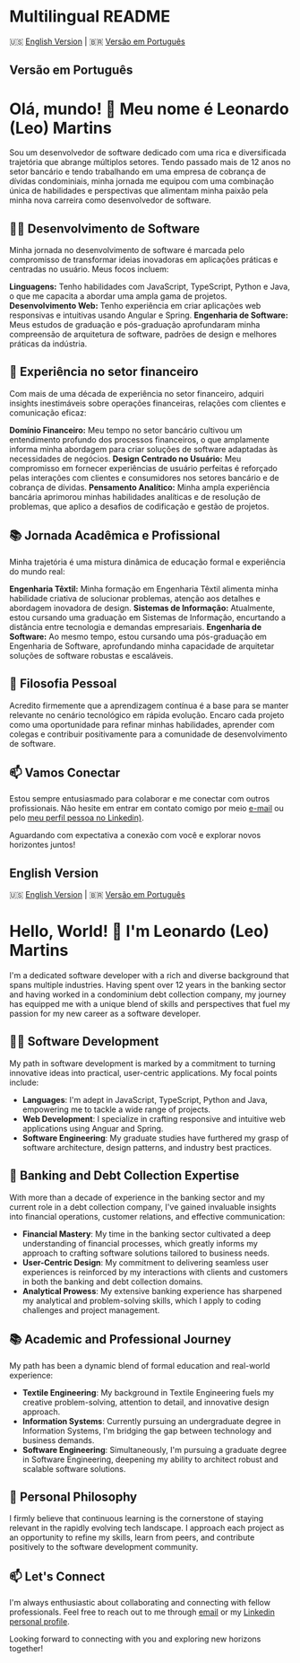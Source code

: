 # Multilingual README

🇺🇸 [English Version](#english-version) | 🇧🇷 [Versão em Português](#versao-em-portugues)

## Versão em Português <a name="versao-em-portugues"></a>

# Olá, mundo! 👋 Meu nome é Leonardo (Leo) Martins

Sou um desenvolvedor de software dedicado com uma rica e diversificada trajetória que abrange múltiplos setores. Tendo passado mais de 12 anos no setor bancário e tendo trabalhando em uma empresa de cobrança de dívidas condominiais, minha jornada me equipou com uma combinação única de habilidades e perspectivas que alimentam minha paixão pela minha nova carreira como desenvolvedor de software.

## 🧑‍💻 Desenvolvimento de Software

Minha jornada no desenvolvimento de software é marcada pelo compromisso de transformar ideias inovadoras em aplicações práticas e centradas no usuário. Meus focos incluem:

**Linguagens:** Tenho habilidades com JavaScript, TypeScript, Python e Java, o que me capacita a abordar uma ampla gama de projetos.
**Desenvolvimento Web:** Tenho experiência em criar aplicações web responsivas e intuitivas usando Angular e Spring.
**Engenharia de Software:** Meus estudos de graduação e pós-graduação aprofundaram minha compreensão de arquitetura de software, padrões de design e melhores práticas da indústria.

## 🏢 Experiência no setor financeiro

Com mais de uma década de experiência no setor financeiro, adquiri insights inestimáveis sobre operações financeiras, relações com clientes e comunicação eficaz:

**Domínio Financeiro:** Meu tempo no setor bancário cultivou um entendimento profundo dos processos financeiros, o que amplamente informa minha abordagem para criar soluções de software adaptadas às necessidades de negócios.
**Design Centrado no Usuário:** Meu compromisso em fornecer experiências de usuário perfeitas é reforçado pelas interações com clientes e consumidores nos setores bancário e de cobrança de dívidas.
**Pensamento Analítico:** Minha ampla experiência bancária aprimorou minhas habilidades analíticas e de resolução de problemas, que aplico a desafios de codificação e gestão de projetos.

## 📚 Jornada Acadêmica e Profissional

Minha trajetória é uma mistura dinâmica de educação formal e experiência do mundo real:

**Engenharia Têxtil:** Minha formação em Engenharia Têxtil alimenta minha habilidade criativa de solucionar problemas, atenção aos detalhes e abordagem inovadora de design.
**Sistemas de Informação:** Atualmente, estou cursando uma graduação em Sistemas de Informação, encurtando a distância entre tecnologia e demandas empresariais.
**Engenharia de Software:** Ao mesmo tempo, estou cursando uma pós-graduação em Engenharia de Software, aprofundando minha capacidade de arquitetar soluções de software robustas e escaláveis.

## 🌱 Filosofia Pessoal

Acredito firmemente que a aprendizagem contínua é a base para se manter relevante no cenário tecnológico em rápida evolução. Encaro cada projeto como uma oportunidade para refinar minhas habilidades, aprender com colegas e contribuir positivamente para a comunidade de desenvolvimento de software.

## 📫 Vamos Conectar

Estou sempre entusiasmado para colaborar e me conectar com outros profissionais. Não hesite em entrar em contato comigo por meio [e-mail](mailto:leonardo.f.martins@icloud.com) ou pelo [meu perfil pessoa no Linkedin)](https://www.linkedin.com/in/leonardofmartins/).

Aguardando com expectativa a conexão com você e explorar novos horizontes juntos!

## English Version <a name="english-version"></a>

🇺🇸 [English Version](#english-version) | 🇧🇷 [Versão em Português](#versao-em-portugues)

# Hello, World! 👋 I'm Leonardo (Leo) Martins

I'm a dedicated software developer with a rich and diverse background that spans multiple industries. Having spent over 12 years in the banking sector and having worked in a condominium debt collection company, my journey has equipped me with a unique blend of skills and perspectives that fuel my passion for my new career as a software developer.

## 🧑‍💻 Software Development

My path in software development is marked by a commitment to turning innovative ideas into practical, user-centric applications. My focal points include:

- **Languages**: I'm adept in JavaScript, TypeScript, Python and Java, empowering me to tackle a wide range of projects.
- **Web Development**: I specialize in crafting responsive and intuitive web applications using Anguar and Spring.
- **Software Engineering**: My graduate studies have furthered my grasp of software architecture, design patterns, and industry best practices.

## 🏢 Banking and Debt Collection Expertise

With more than a decade of experience in the banking sector and my current role in a debt collection company, I've gained invaluable insights into financial operations, customer relations, and effective communication:

- **Financial Mastery**: My time in the banking sector cultivated a deep understanding of financial processes, which greatly informs my approach to crafting software solutions tailored to business needs.
- **User-Centric Design**: My commitment to delivering seamless user experiences is reinforced by my interactions with clients and customers in both the banking and debt collection domains.
- **Analytical Prowess**: My extensive banking experience has sharpened my analytical and problem-solving skills, which I apply to coding challenges and project management.

## 📚 Academic and Professional Journey

My path has been a dynamic blend of formal education and real-world experience:

- **Textile Engineering**: My background in Textile Engineering fuels my creative problem-solving, attention to detail, and innovative design approach.
- **Information Systems**: Currently pursuing an undergraduate degree in Information Systems, I'm bridging the gap between technology and business demands.
- **Software Engineering**: Simultaneously, I'm pursuing a graduate degree in Software Engineering, deepening my ability to architect robust and scalable software solutions.

## 🌱 Personal Philosophy

I firmly believe that continuous learning is the cornerstone of staying relevant in the rapidly evolving tech landscape. I approach each project as an opportunity to refine my skills, learn from peers, and contribute positively to the software development community.

## 📫 Let's Connect

I'm always enthusiastic about collaborating and connecting with fellow professionals. Feel free to reach out to me through [email](mailto:leonardo.f.martins@icloud.com) or my [Linkedin personal profile](https://www.linkedin.com/in/leonardofmartins/).

Looking forward to connecting with you and exploring new horizons together!




